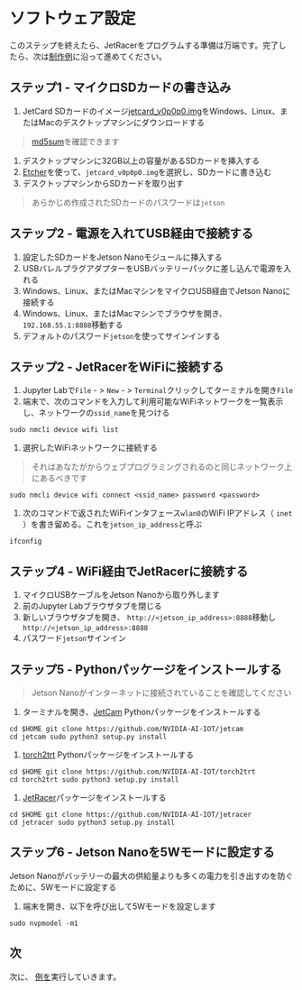 
# ソフトウェア設定

このステップを終えたら、JetRacerをプログラムする準備は万端です。完了したら、次は[制作例](examples_ja.md)に沿って進めてください。

## ステップ1  - マイクロSDカードの書き込み
1.  JetCard SDカードのイメージ[jetcard_v0p0p0.img](https://drive.google.com/open?id=1wXD1CwtxiH5Mz4uSmIZ76fd78zDQltW_)をWindows、Linux、またはMacのデスクトップマシンにダウンロードする

> [md5sum](https://drive.google.com/open?id=1356ZBrYUWaTgbV50UMB1uCfWrNcd6PEF)を確認できます

1. デスクトップマシンに32GB以上の容量があるSDカードを挿入する
1. [Etcher](https://www.balena.io/etcher/)を使って、`jetcard_v0p0p0.img`を選択し、SDカードに書き込む
1. デスクトップマシンからSDカードを取り出す

> あらかじめ作成されたSDカードのパスワードは`jetson`

## ステップ2  - 電源を入れてUSB経由で接続する
1. 設定したSDカードをJetson Nanoモジュールに挿入する
1.  USBバレルプラグアダプターをUSBバッテリーパックに差し込んで電源を入れる
1.  Windows、Linux、またはMacマシンをマイクロUSB経由でJetson Nanoに接続する
1.  Windows、Linux、またはMacマシンでブラウザを開き、 `192.168.55.1:8888`移動する
1. デフォルトのパスワード`jetson`を使ってサインインする

## ステップ2  -  JetRacerをWiFiに接続する
1.  Jupyter Labで`File` - > `New` - > `Terminal`クリックしてターミナルを開き`File`
1. 端末で、次のコマンドを入力して利用可能なWiFiネットワークを一覧表示し、ネットワークの`ssid_name`を見つける

```
sudo nmcli device wifi list
```

1. 選択したWiFiネットワークに接続する

>それはあなたがからウェブプログラミングされるのと同じネットワーク上にあるべきです

```
sudo nmcli device wifi connect <ssid_name> password <password>
```

1. 次のコマンドで返されたWiFiインタフェース`wlan0`のWiFi IPアドレス（ `inet` ）を書き留める。これを`jetson_ip_address`と呼ぶ

```
ifconfig
```

## ステップ4  -  WiFi経由でJetRacerに接続する
1. マイクロUSBケーブルをJetson Nanoから取り外します
1. 前のJupyter Labブラウザタブを閉じる
1. 新しいブラウザタブを開き、 `http://<jetson_ip_address>:8888`移動し`http://<jetson_ip_address>:8888`
1. パスワード`jetson`サインイン

## ステップ5  -  Pythonパッケージをインストールする

>  Jetson Nanoがインターネットに接続されていることを確認してください

1. ターミナルを開き、[JetCam](http://github.com/NVIDIA-AI-IOT/jetcam) Pythonパッケージをインストールする

```
cd $HOME git clone https://github.com/NVIDIA-AI-IOT/jetcam
cd jetcam sudo python3 setup.py install
```

1. [torch2trt](http://github.com/NVIDIA-AI-IOT/torch2trt) Pythonパッケージをインストールする

```
cd $HOME git clone https://github.com/NVIDIA-AI-IOT/torch2trt
cd torch2trt sudo python3 setup.py install
```

1. [JetRacer](http://github.com/NVIDIA-AI-IOT/jetracer)パッケージをインストールする

```
cd $HOME git clone https://github.com/NVIDIA-AI-IOT/jetracer
cd jetracer sudo python3 setup.py install
```

## ステップ6  -  Jetson Nanoを5Wモードに設定する

 Jetson Nanoがバッテリーの最大の供給量よりも多くの電力を引き出すのを防ぐために、5Wモードに設定する
1. 端末を開き、以下を呼び出して5Wモードを設定します

```
sudo nvpmodel -m1
```

## 次

次に、 [例を](examples_ja.md)実行していきます。

